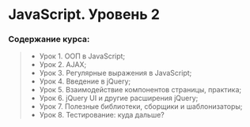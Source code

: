 # JavaScript. Уровень 2
### Содержание курса:
> - Урок 1. ООП в JavaScript;
> - Урок 2. AJAX;
> - Урок 3. Регулярные выражения в JavaScript;
> - Урок 4. Введение в jQuery;
> - Урок 5. Взаимодействие компонентов страницы, практика;
> - Урок 6. jQuery UI и другие расширения jQuery;
> - Урок 7. Полезные библиотеки, сборщики и шаблонизаторы;
> - Урок 8. Тестирование: куда дальше?
